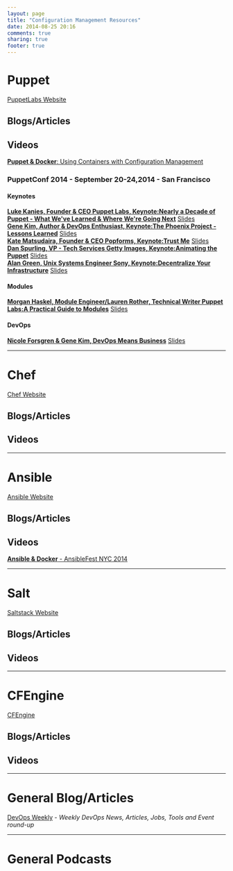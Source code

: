 ```yaml
---
layout: page
title: "Configuration Management Resources"
date: 2014-08-25 20:16
comments: true
sharing: true
footer: true
---
```

# Puppet

[PuppetLabs Website](http://www.puppetlabs.com)

## Blogs/Articles

## Videos

[**Puppet & Docker**: Using Containers with Configuration Management](http://puppetlabs.com/webinars/puppet-docker-using-containers-configuration-management)

### __PuppetConf 2014__ - September 20-24,2014 - San Francisco
#### Keynotes
[**Luke Kanies, Founder &amp; CEO Puppet Labs, Keynote:Nearly a Decade of Puppet - What We've Learned &amp; Where We're Going Next**](https://puppetlabs.com/presentations/keynote-nearly-decade-puppet-what-weve-learned-and-where-were-going-next-luke-kanies) [Slides](https://www.slideshare.net/slideshow/embed_code/39545495#)<br/>
[**Gene Kim, Author &amp; DevOps Enthusiast, Keynote:The Phoenix Project - Lessons Learned**](https://www.youtube.com/watch?v=aYy5OdUifqc) [Slides](http://www.slideshare.net/PuppetLabs/keynote-the-phoenix-project-lessons-learned-puppetconf-2014)<br/>
[**Kate Matsudaira, Founder &amp; CEO Popforms, Keynote:Trust Me**](https://www.youtube.com/watch?v=X9OAhZnT0io) [Slides](http://www.slideshare.net/PuppetLabs/keynote-trust-me-puppetconf-2014)<br/>
[**Dan Spurling, VP - Tech Services Getty Images, Keynote:Animating the Puppet**](https://www.youtube.com/watch?v=OCfZzjTCtrc) [Slides](http://www.slideshare.net/PuppetLabs/keynote-animating-the-puppet-creating-a-culture-of-puppet-adoption-dan-spurling-getty-images)<br/>
[**Alan Green, Unix Systems Engineer Sony, Keynote:Decentralize Your Infrastructure**](https://www.youtube.com/watch?v=TDxNar1qQrA) [Slides](http://www.slideshare.net/PuppetLabs/keynote-decentralize-your-infrastructure-alan-green-sony-computer-entertainment-america)<br/>
#### Modules
[**Morgan Haskel, Module Engineer/Lauren Rother, Technical Writer Puppet Labs:A Practical Guide to Modules**](https://www.youtube.com/watch?v=Z6Y63gtzPUY) [Slides](http://www.slideshare.net/PuppetLabs/a-practical-guide-to-modules-lauren-rother-puppet-labs-morgan-haskel-puppet-labs)<br/>
#### DevOps
[**Nicole Forsgren &amp; Gene Kim, DevOps Means Business**](https://www.youtube.com/watch?v=MUIPTtXfq2E) [Slides](http://www.slideshare.net/PuppetLabs/devops-means-business-gene-kim-it-revolution-press-nicole-forsgren-velasquez-utah-state-university)<br/> 

---

# Chef

[Chef Website](http://www.getchef.com)

## Blogs/Articles

## Videos

---

# Ansible

[Ansible Website](http://www.ansible.com)

## Blogs/Articles

## Videos
[**Ansible &amp; Docker** - AnsibleFest NYC 2014](http://www.youtube.com/watch?v=oZ45v8AeE7k)

---

# Salt

[Saltstack Website](http://www.saltstack.com)

## Blogs/Articles

## Videos

---

# CFEngine

[CFEngine](http://www.cfengine.com)

## Blogs/Articles

## Videos

---

# General Blog/Articles

[DevOps Weekly](http://www.devopsweekly.com/) - _Weekly DevOps News, Articles, Jobs, Tools and Event round-up_

---
# General Podcasts
